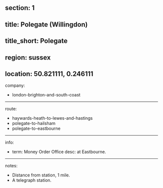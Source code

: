 section: 1
----
title: Polegate (Willingdon)
----
title_short: Polegate
----
region: sussex
----
location: 50.821111, 0.246111
----
company:
- london-brighton-and-south-coast
----
route:
- haywards-heath-to-lewes-and-hastings
- polegate-to-hailsham
- polegate-to-eastbourne
----
info:
- term: Money Order Office
  desc: at Eastbourne.
----
notes:
- Distance from station, 1 mile.
- A telegraph station.
